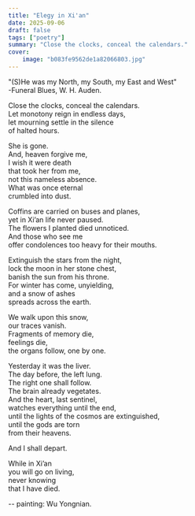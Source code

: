 ```yaml
---
title: "Elegy in Xi'an"
date: 2025-09-06
draft: false
tags: ["poetry"]
summary: "Close the clocks, conceal the calendars."
cover:
    image: "b083fe9562de1a82066803.jpg"
---
```

"(S)He was my North, my South, my East and West"<br>
-Funeral Blues, W. H. Auden.<br>


Close the clocks, conceal the calendars.<br>
Let monotony reign in endless days,<br>
let mourning settle in the silence<br>
of halted hours.<br>

She is gone.<br>
And, heaven forgive me,<br>
I wish it were death<br>
that took her from me,<br>
not this nameless absence.<br>
What was once eternal<br>
crumbled into dust.<br>

Coffins are carried on buses and planes,<br>
yet in Xi’an life never paused.<br>
The flowers I planted died unnoticed.<br>
And those who see me<br>
offer condolences too heavy for their mouths.<br>

Extinguish the stars from the night,<br>
lock the moon in her stone chest,<br>
banish the sun from his throne.<br>
For winter has come, unyielding,<br>
and a snow of ashes<br>
spreads across the earth.<br>

We walk upon this snow,<br>
our traces vanish.<br>
Fragments of memory die,<br>
feelings die,<br>
the organs follow, one by one.<br>

Yesterday it was the liver.<br>
The day before, the left lung.<br>
The right one shall follow.<br>
The brain already vegetates.<br>
And the heart, last sentinel,<br>
watches everything until the end,<br>
until the lights of the cosmos are extinguished,<br>
until the gods are torn<br>
from their heavens.<br>

And I shall depart.<br>

While in Xi’an<br>
you will go on living,<br>
never knowing<br>
that I have died.

--
painting: Wu Yongnian.